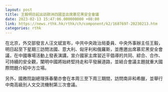 ```yaml
---
layout: post
title: 王毅明日起出訪歐洲四國並出席慕尼黑安全會議
date: 2023-02-13 15:47:06.000000000 +08:00
link: https://news.rthk.hk/rthk/ch/component/k2/1687697-20230213.htm
categories: rthk
---
```


在北京，外交部發言人汪文斌宣布，中共中央政治局委員、中央外事辦主任王毅，明日起至下星期三訪問法國、意大利、匈牙利和俄羅斯，並應邀出席慕尼黑安全會議，在中國專場活動上發表演講，宣介國家主席習近平倡導的共同、綜合、合作、可持續的安全觀，闡明中國將始終堅持走和平發展道路，並結合會議主題就重大國際問題介紹中方立場。

另外，國務院副總理孫春蘭亦會在本周三至下周三期間，訪問南非和希臘，並舉行中南高級別人文交流機制第三次會議。
